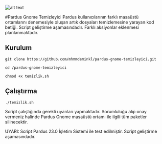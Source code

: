 ![alt text](https://www.opensourcefeed.org/assets/images/logo/gnome-logo.png)

#Pardus Gnome Temizleyici
Pardus kullanıcılarının farklı masaüstü ortamlarını denemesiyle oluşan artık dosyaları temizlemesine yarayan kod betiği. Script geliştirme aşamasındadır. Farklı aksiyonlar eklenmesi planlanmaktadır. 

## Kurulum
```
git clone https://github.com/mhmmdeminkl/pardus-gnome-temizleyici.git
```
```
cd /pardus-gnome-temizleyici
```
```
chmod +x temizlik.sh
```

## Çalıştırma 
```
./temizlik.sh
```
Script çalıştığında gerekli uyarıları yapmaktadır. Sorumluluğu alıp onay vermeniz halinde Pardus Gnome masaüstü ortamı ile ilgili tüm paketler silinecektir.

UYARI: Script Pardus 23.0 İşletim Sistemi ile test edilmiştir. Script geliştirme aşamasındadır.

